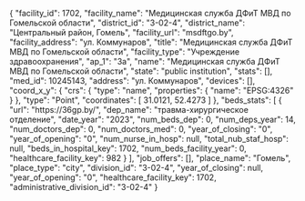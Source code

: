 {
    "facility_id": 1702,
    "facility_name": "Медицинская служба ДФиТ МВД по Гомельской области",
    "district_id": "3-02-4",
    "district_name": "Центральный район, Гомель",
    "facility_url": "msdftgo.by",
    "facility_address": "ул. Коммунаров",
    "title": "Медицинская служба ДФиТ МВД по Гомельской области",
    "facility_type": "Учреждение здравоохранения",
    "ap_1": "3а",
    "name": "Медицинская служба ДФиТ МВД по Гомельской области",
    "state": "public institution",
    "stats": [],
    "med_id": 10245143,
    "address": "ул. Коммунаров",
    "devices": [],
    "coord_x_y": {
        "crs": {
            "type": "name",
            "properties": {
                "name": "EPSG:4326"
            }
        },
        "type": "Point",
        "coordinates": [
            31.0121,
            52.4273
        ]
    },
    "beds_stats": [
        {
            "url": "https:\/\/36gp.by\/",
            "dep_name": "травма-хирургическое отделение",
            "date_year": "2023",
            "num_beds_dep": 0,
            "num_deps_year": 14,
            "num_doctors_dep": 0,
            "num_doctors_med": 0,
            "year_of_closing": "0",
            "year_of_opening": "0",
            "num_nurse_in_hosp": null,
            "total_nub_staf_hosp": null,
            "beds_in_hospital_key": 1702,
            "num_beds_facility_year": 0,
            "healthcare_facility_key": 982
        }
    ],
    "job_offers": [],
    "place_name": "Гомель",
    "place_type": "city",
    "division_id": "3-02-4",
    "year_of_closing": null,
    "year_of_opening": "0",
    "healthcare_facility_key": 1702,
    "administrative_division_id": "3-02-4"
}